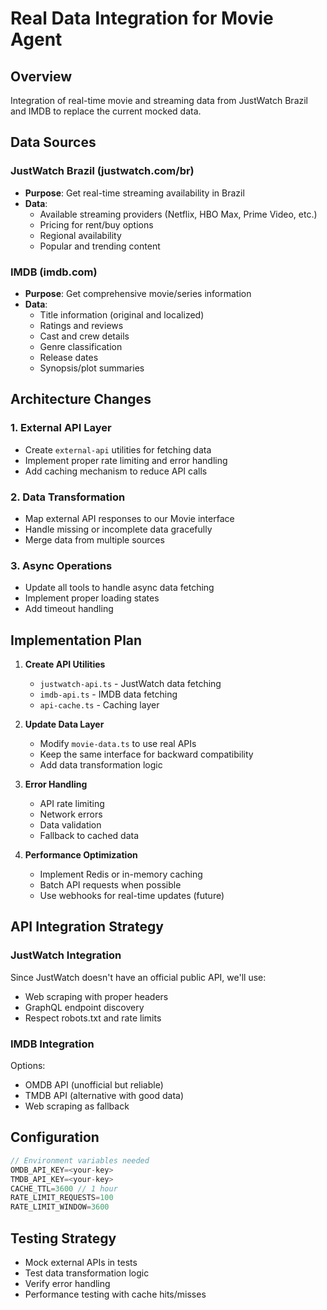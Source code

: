 # Real Data Integration for Movie Agent

## Overview
Integration of real-time movie and streaming data from JustWatch Brazil and IMDB to replace the current mocked data.

## Data Sources

### JustWatch Brazil (justwatch.com/br)
- **Purpose**: Get real-time streaming availability in Brazil
- **Data**: 
  - Available streaming providers (Netflix, HBO Max, Prime Video, etc.)
  - Pricing for rent/buy options
  - Regional availability
  - Popular and trending content

### IMDB (imdb.com)
- **Purpose**: Get comprehensive movie/series information
- **Data**:
  - Title information (original and localized)
  - Ratings and reviews
  - Cast and crew details
  - Genre classification
  - Release dates
  - Synopsis/plot summaries

## Architecture Changes

### 1. External API Layer
- Create `external-api` utilities for fetching data
- Implement proper rate limiting and error handling
- Add caching mechanism to reduce API calls

### 2. Data Transformation
- Map external API responses to our Movie interface
- Handle missing or incomplete data gracefully
- Merge data from multiple sources

### 3. Async Operations
- Update all tools to handle async data fetching
- Implement proper loading states
- Add timeout handling

## Implementation Plan

1. **Create API Utilities**
   - `justwatch-api.ts` - JustWatch data fetching
   - `imdb-api.ts` - IMDB data fetching
   - `api-cache.ts` - Caching layer

2. **Update Data Layer**
   - Modify `movie-data.ts` to use real APIs
   - Keep the same interface for backward compatibility
   - Add data transformation logic

3. **Error Handling**
   - API rate limiting
   - Network errors
   - Data validation
   - Fallback to cached data

4. **Performance Optimization**
   - Implement Redis or in-memory caching
   - Batch API requests when possible
   - Use webhooks for real-time updates (future)

## API Integration Strategy

### JustWatch Integration
Since JustWatch doesn't have an official public API, we'll use:
- Web scraping with proper headers
- GraphQL endpoint discovery
- Respect robots.txt and rate limits

### IMDB Integration
Options:
- OMDB API (unofficial but reliable)
- TMDB API (alternative with good data)
- Web scraping as fallback

## Configuration
```typescript
// Environment variables needed
OMDB_API_KEY=<your-key>
TMDB_API_KEY=<your-key>
CACHE_TTL=3600 // 1 hour
RATE_LIMIT_REQUESTS=100
RATE_LIMIT_WINDOW=3600
```

## Testing Strategy
- Mock external APIs in tests
- Test data transformation logic
- Verify error handling
- Performance testing with cache hits/misses


